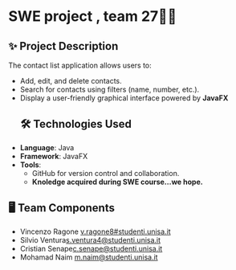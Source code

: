 # SWE project , team 27👾✨


## ✨ **Project Description**
The contact list application allows users to:
- Add, edit, and delete contacts.
- Search for contacts using filters (name, number, etc.).
- Display a user-friendly graphical interface powered by **JavaFX**
  ## 🛠️ **Technologies Used**
- **Language**: Java
- **Framework**: JavaFX
- **Tools**:
  - GitHub for version control and collaboration.
  - **Knoledge acquired during SWE course...we hope.**


## 🖥️ Team Components
- Vincenzo Ragone [v.ragone8#studenti.unisa.it](mailto:v.ragone8@studenti.unisa.it)
- Silvio Ventura[s.ventura4@studenti.unisa.it](mailto:s.ventura4@studenti.unisa.it)
- Cristian Senape[c.senape@studenti.unisa.it](mailto:c.senape@studenti.unisa.it)
- Mohamad Naim [m.naim@studenti.unisa.it](mailto:m.naim@studenti.unisa.it)
    
